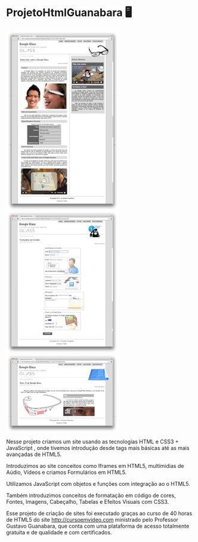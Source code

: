 
# ProjetoHtmlGuanabara 🖥️

<div class="box"><img src="_interface/01-index.jpg" width="300px"/>&nbsp;&nbsp;&nbsp;<img src="_interface/05-fale-conosco.jpg"  width="300px" margin-right="5px" />&nbsp;&nbsp;&nbsp;<img src="_interface/02-specs.jpg" width="300px" margin-right="5px"/></div>
</div>    

  Nesse projeto criamos um site usando as tecnologias HTML e CSS3 + JavaScript , 
  onde tivemos introdução desde tags mais básicas até as mais avançadas de HTML5.
    
  Introduzimos ao site conceitos como Iframes em  HTML5, multímidias de Aúdio, 
  Vídeos e criamos Formulários em HTML5.    


  Utilizamos JavaScript com objetos e funções com integração ao o HTML5.


  Também introduzimos conceitos de formatação em código de cores, Fontes, Imagens, 
  Cabeçalho, Tabelas e Efeitos Visuais com CSS3.
    
    
  Esse projeto de criação de sites foi executado graças ao curso de 40 horas de 
  HTML5 do site http://cursoemvideo.com ministrado pelo Professor Gustavo Guanabara, 
  que conta com uma plataforma de acesso totalmente gratuita e de qualidade e com certificados.
    

